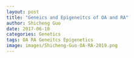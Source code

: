 ```yaml
---
layout: post
title: "Geneics and Epigeneitcs of OA and RA"
author: Shicheng Guo
date: 2017-06-10
categories: Genetics
tags: OA RA Geneitcs Epigenetics
image: images/Shicheng-Guo-OA-RA-2019.png
---
```


